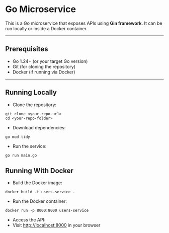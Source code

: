 # Go Microservice

This is a Go microservice that exposes APIs using **Gin framework**. It can be run locally or inside a Docker container.

---

## Prerequisites

- Go 1.24+ (or your target Go version)
- Git (for cloning the repository)
- Docker (if running via Docker)

---

## Running Locally

- Clone the repository:
```
git clone <your-repo-url>
cd <your-repo-folder>
```

- Download dependencies:
```
go mod tidy
```

- Run the service:
```
go run main.go
```

## Running With Docker

- Build the Docker image:
```
docker build -t users-service .
```

- Run the Docker container:
```
docker run -p 8000:8000 users-service
```

- Access the API:
- Visit [http://localhost:8000](http://localhost:8000) in your browser
